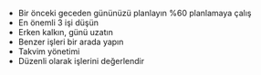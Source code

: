- Bir önceki geceden gününüzü planlayın %60 planlamaya çalış
- En önemli 3 işi düşün
- Erken kalkın, günü uzatın
- Benzer işleri bir arada yapın
- Takvim yönetimi
- Düzenli olarak işlerini değerlendir